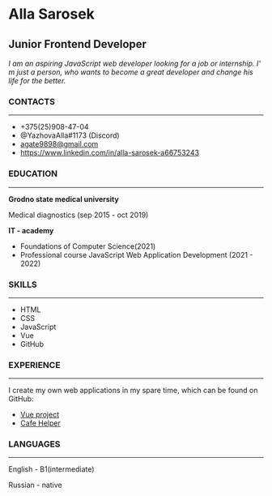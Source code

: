 # Alla Sarosek
## Junior Frontend Developer
_I am an aspiring JavaScript web developer looking for a job or internship. I' m just a person, who wants to  become a great developer and change his life for the better._
### CONTACTS
***
- +375(25)908-47-04
- @YazhovaAlla#1173 (Discord)
- agate9898@gmail.com
- https://www.linkedin.com/in/alla-sarosek-a66753243
### EDUCATION
***
 

**Grodno state medical university**

Medical diagnostics (sep 2015 - oct 2019)

**IT - academy**
- Foundations of Computer Science(2021)
- Professional course JavaScript Web Application Development (2021 - 2022)
### SKILLS
***
- HTML 
- CSS
- JavaScript
- Vue 
- GitHub
### EXPERIENCE
***
I create my own web applications in my spare time, which can be found on GitHub:
 - [Vue project](HTTPS://GITHUB.COM/YAZHOVAALLA/VUE_PROJECT)
 - [Cafe Helper](HTTPS://GITHUB.COM/YAZHOVAALLA/CAFE_HELPER)

### LANGUAGES
***
English - B1(intermediate)

Russian - native